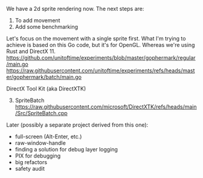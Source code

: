 We have a 2d sprite rendering now. The next steps are:

1. To add movement
2. Add some benchmarking

Let's focus on the movement with a single sprite first. What I'm trying to achieve is based on this Go code, but it's for OpenGL. Whereas we're using Rust and DirectX 11.
https://github.com/unitoftime/experiments/blob/master/gophermark/regular/main.go
https://raw.githubusercontent.com/unitoftime/experiments/refs/heads/master/gophermark/batch/main.go

DirectX Tool Kit (aka DirectXTK)

3. SpriteBatch
https://raw.githubusercontent.com/microsoft/DirectXTK/refs/heads/main/Src/SpriteBatch.cpp

Later (possibly a separate project derived from this one):
* full-screen (Alt-Enter, etc.)
* raw-window-handle
* finding a solution for debug layer logging
* PIX for debugging
* big refactors
* safety audit

